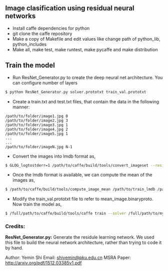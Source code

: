 ## Image clasification using residual neural networks

* Install caffe dependencies for python
* git clone the caffe repository
* Make a copy of Makefile and edit values like change path of python_lib, python_includes
* Make all, make test, make runtest, make pycaffe and make distribution

## Train the model
* Run ResNet_Generator.py to create the deep neural net architecture. You can configure number of layers
```sh
$ python ResNet_Generator.py solver.prototxt train_val.prototxt
```

*  Create a train.txt and test.txt files, that contain the data in the following manner: 
```
/path/to/folder/image1.jpg 0
/path/to/folder/image2.jpg 3
/path/to/folder/image3.jpg 1
/path/to/folder/image4.jpg 2
/path/to/folder/image5.jpg 1
...
...
/path/to/folder/imageN.jpg N-1
```

* Convert the images into lmdb format as,
```sh
$ GLOG_logtostderr=1 /path/to/caffe/build/tools/convert_imageset --resize_height=256 --resize_width=256 --shuffle / /path/to/train.txt /path/to/train_lmdb

```

* Once the lmdb format is available, we can compute the mean of the images as, 
```sh
$ /path/to/caffe/build/tools/compute_image_mean /path/to/train_lmdb /path/to/mean_image.binaryproto
```

* Modify the train_val.prototxt file to refer to mean_image.binaryproto. Now train the model as,
```sh
$ /full/path/to/caffe/build/tools/caffe train --solver /full/path/to/my_solver.prototxt
```

### Credits:
**ResNet_Generator.py:** Generate the residule learning network. We used this file to build the neural network architecture, rather than trying to code it by hand.

Author: Yemin Shi
Email: shiyemin@pku.edu.cn
MSRA Paper: http://arxiv.org/pdf/1512.03385v1.pdf
